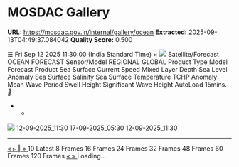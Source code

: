 # MOSDAC Gallery

**URL:** https://mosdac.gov.in/internal/gallery/ocean
**Extracted:** 2025-09-13T04:49:37.084042
**Quality Score:** 0.500

☰
Fri Sep 12 2025 11:30:00 (India Standard Time)
×
![](https://mosdac.gov.in/gallery/icons/mgallery.png)
Satellite/Forecast OCEAN FORECAST
Sensor/Model REGIONAL GLOBAL
Product Type Model Forecast
Product Sea Surface Current Speed Mixed Layer Depth Sea Level Anomaly Sea Surface Salinity Sea Surface Temperature TCHP Anomaly Mean Wave Period Swell Height Significant Wave Height
AutoLoad 15mins.
[ __ ](https://mosdac.gov.in/gallery/index.html?ds=ocean)
+ -
![](https://mosdac.gov.in/look/AOSF/REGNL/gallery/2025/12SEP/REGNL_12SEP2025_0600Z_CUR.gif)
12-09-2025_11:30 17-09-2025_05:30 12-09-2025_11:30
  *   *   *   *   *   *   *   *   *   *   *   *   *   *   *   *   *   *   *   * 

[ « ](https://mosdac.gov.in/gallery/index.html?ds=ocean) [ ▹ ](https://mosdac.gov.in/gallery/index.html?ds=ocean) [ ‖ ](https://mosdac.gov.in/gallery/index.html?ds=ocean) [ » ](https://mosdac.gov.in/gallery/index.html?ds=ocean)
10
Latest 8 Frames 16 Frames 24 Frames 32 Frames 48 Frames 60 Frames 120 Frames
[ « ](https://mosdac.gov.in/gallery/index.html?ds=ocean) [ » ](https://mosdac.gov.in/gallery/index.html?ds=ocean)
Loading... 
